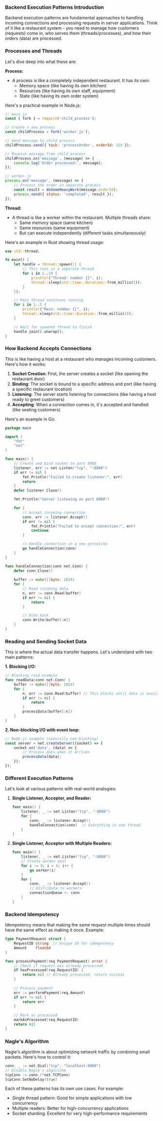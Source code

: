 ### Backend Execution Patterns Introduction

Backend execution patterns are fundamental approaches to handling incoming connections and processing requests in server applications. Think of it like a restaurant system - you need to manage how customers (requests) come in, who serves them (threads/processes), and how their orders (data) are processed.

### Processes and Threads

Let's dive deep into what these are:

**Process:**
- A process is like a completely independent restaurant. It has its own:
  - Memory space (like having its own kitchen)
  - Resources (like having its own staff, equipment)
  - State (like having its own order system)

Here's a practical example in Node.js:
```javascript
// main.js
const { fork } = require('child_process');

// Create a new process
const childProcess = fork('worker.js');

// Send message to child process
childProcess.send({ task: 'processOrder', orderId: 123 });

// Receive message from child process
childProcess.on('message', (message) => {
    console.log('Order processed:', message);
});
```

```javascript
// worker.js
process.on('message', (message) => {
    // Process the order in separate process
    const result = doSomeHeavyWork(message.orderId);
    process.send({ status: 'completed', result });
});
```

**Thread:**
- A thread is like a worker within the restaurant. Multiple threads share:
  - Same memory space (same kitchen)
  - Same resources (same equipment)
  - But can execute independently (different tasks simultaneously)

Here's an example in Rust showing thread usage:
```rust
use std::thread;

fn main() {
    let handle = thread::spawn(|| {
        // This runs in a separate thread
        for i in 1..10 {
            println!("Thread: number {}", i);
            thread::sleep(std::time::Duration::from_millis(1));
        }
    });

    // Main thread continues running
    for i in 1..5 {
        println!("Main: number {}", i);
        thread::sleep(std::time::Duration::from_millis(1));
    }

    // Wait for spawned thread to finish
    handle.join().unwrap();
}
```

### How Backend Accepts Connections

This is like having a host at a restaurant who manages incoming customers. Here's how it works:

1. **Socket Creation**: First, the server creates a socket (like opening the restaurant door)
2. **Binding**: The socket is bound to a specific address and port (like having a specific restaurant location)
3. **Listening**: The server starts listening for connections (like having a host ready to greet customers)
4. **Accepting**: When a connection comes in, it's accepted and handled (like seating customers)

Here's an example in Go:
```go
package main

import (
    "fmt"
    "net"
)

func main() {
    // Create and bind socket to port 8080
    listener, err := net.Listen("tcp", ":8080")
    if err != nil {
        fmt.Println("Failed to create listener:", err)
        return
    }
    defer listener.Close()

    fmt.Println("Server listening on port 8080")

    for {
        // Accept incoming connection
        conn, err := listener.Accept()
        if err != nil {
            fmt.Println("Failed to accept connection:", err)
            continue
        }

        // Handle connection in a new goroutine
        go handleConnection(conn)
    }
}

func handleConnection(conn net.Conn) {
    defer conn.Close()
    
    buffer := make([]byte, 1024)
    for {
        // Read incoming data
        n, err := conn.Read(buffer)
        if err != nil {
            return
        }

        // Echo back
        conn.Write(buffer[:n])
    }
}
```

### Reading and Sending Socket Data

This is where the actual data transfer happens. Let's understand with two main patterns:

**1. Blocking I/O:**
```go
// Blocking read example
func readData(conn net.Conn) {
    buffer := make([]byte, 1024)
    for {
        n, err := conn.Read(buffer) // This blocks until data is available
        if err != nil {
            return
        }
        processData(buffer[:n])
    }
}
```

**2. Non-blocking I/O with event loop:**
```javascript
// Node.js example (naturally non-blocking)
const server = net.createServer((socket) => {
    socket.on('data', (data) => {
        // Process data when it arrives
        processData(data);
    });
});
```

### Different Execution Patterns

Let's look at various patterns with real-world analogies:

1. **Single Listener, Acceptor, and Reader:**
   ```go
   func main() {
       listener, _ := net.Listen("tcp", ":8080")
       for {
           conn, _ := listener.Accept()
           handleConnection(conn)  // Everything in one thread
       }
   }
   ```

2. **Single Listener, Acceptor with Multiple Readers:**
   ```go
   func main() {
       listener, _ := net.Listen("tcp", ":8080")
       // Create worker pool
       for i := 0; i < 4; i++ {
           go worker(i)
       }
       for {
           conn, _ := listener.Accept()
           // Distribute to workers
           connectionQueue <- conn
       }
   }
   ```

### Backend Idempotency

Idempotency means that making the same request multiple times should have the same effect as making it once. Example:

```go
type PaymentRequest struct {
    RequestID string  // Unique ID for idempotency
    Amount    float64
}

func processPayment(req PaymentRequest) error {
    // Check if request was already processed
    if hasProcessed(req.RequestID) {
        return nil // Already processed, return success
    }
    
    // Process payment
    err := performPayment(req.Amount)
    if err != nil {
        return err
    }
    
    // Mark as processed
    markAsProcessed(req.RequestID)
    return nil
}
```

### Nagle's Algorithm

Nagle's algorithm is about optimizing network traffic by combining small packets. Here's how to control it:

```go
conn, _ := net.Dial("tcp", "localhost:8080")
// Disable Nagle's algorithm
tcpConn := conn.(*net.TCPConn)
tcpConn.SetNoDelay(true)
```

Each of these patterns has its own use cases. For example:
- Single thread pattern: Good for simple applications with low concurrency
- Multiple readers: Better for high-concurrency applications
- Socket sharding: Excellent for very high-performance requirements